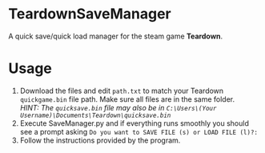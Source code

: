 # TeardownSaveManager
A quick save/quick load manager for the steam game **Teardown**.

# Usage
1. Download the files and edit `path.txt` to match your Teardown `quickgame.bin` file path. Make sure all files are in the same folder.  
   _HINT: The `quicksave.bin` file may also be in `C:\Users\(Your Username)\Documents\Teardown\quicksave.bin`_
3. Execute SaveManager.py and if everything runs smoothly you should see a prompt asking `Do you want to SAVE FILE (s) or LOAD FILE (l)?:`
4. Follow the instructions provided by the program.

